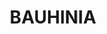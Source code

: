 ---
lastmod: '2025-04-06T06:05:21+00:00'
latitude: -24.675045
layout: suburb
longitude: 149.615027
postcode: '4718'
state: QLD
title: BAUHINIA
url: /qld/bauhinia/
---